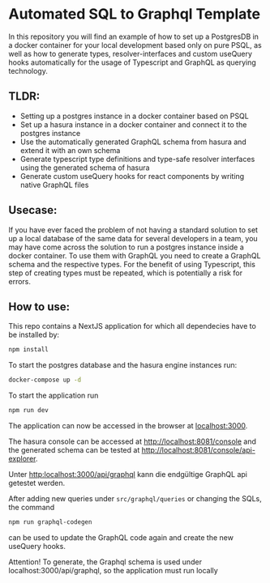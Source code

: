 # Automated SQL to Graphql Template
In this repository you will find an example of how to set up a PostgresDB in a docker container for your local development based only on pure PSQL,
as well as how to generate types, resolver-interfaces and custom useQuery hooks automatically for the usage of Typescript and GraphQL as querying technology.

## TLDR:
- Setting up a postgres instance in a docker container based on PSQL
- Set up a hasura instance in a docker container and connect it to the postgres instance
- Use the automatically generated GraphQL schema from hasura and extend it with an own schema
- Generate typescript type definitions and type-safe resolver interfaces using the generated schema of hasura
- Generate custom useQuery hooks for react components by writing native GraphQL files

## Usecase:

If you have ever faced the problem of not having a standard solution to set up a local database of the same data for several developers in a team, you may have come across the solution to run a postgres instance inside a docker container.
To use them with GraphQL you need to create a GraphQL schema and the respective types. For the benefit of using Typescript, this step of creating types must be repeated, which is potentially a risk for errors.

## How to use:
This repo contains a NextJS application for which all dependecies have to be installed by:
```bash
npm install
```
To start the postgres database and the hasura engine instances run:
```bash
docker-compose up -d
```
To start the application run
```bash
npm run dev
```

The application can now be accessed in the browser at [localhost:3000](http://localhost:3000).  

The hasura console can be accessed at [http://localhost:8081/console](http://localhost:8081/console) and the generated schema can be tested at [http://localhost:8081/console/api-explorer](http://localhost:8081/console/api-explorer).  

Unter [http:localhost:3000/api/graphql](http:localhost:3000/api/graphql) kann die endgültige GraphQL api getestet werden.

After adding new queries under `src/graphql/queries` or changing the SQLs, the command 
```bash
npm run graphql-codegen
```
can be used to update the GraphQL code again and create the new useQuery hooks.

Attention! To generate, the Graphql schema is used under localhost:3000/api/graphql, so the application must run locally

 


